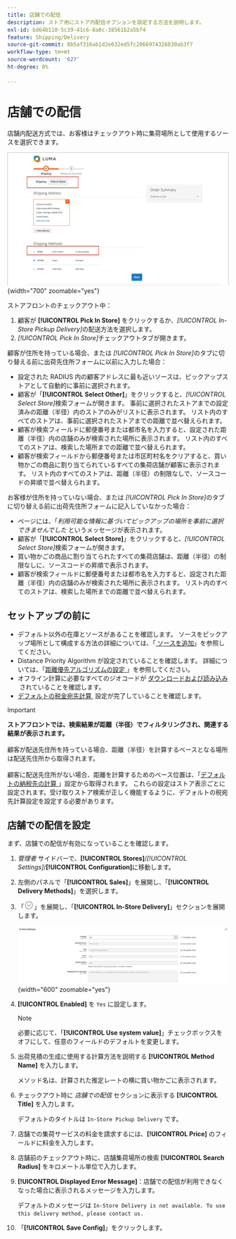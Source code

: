 ```yaml
---
title: 店舗での配信
description: ストア用にストア内配信オプションを設定する方法を説明します。
exl-id: bd64b110-5c39-41c6-8a0c-38561b2a5bf4
feature: Shipping/Delivery
source-git-commit: 8b5af316ab1d2e632ed5fc2066974326830ab3f7
workflow-type: tm+mt
source-wordcount: '627'
ht-degree: 0%

---
```


# 店舗での配信

店舗内配送方式では、お客様はチェックアウト時に集荷場所として使用するソースを選択できます。

![&#x200B; チェックアウト時の店舗内配送方法 &#x200B;](./assets/luma-in-store-example.png){width="700" zoomable="yes"}

ストアフロントのチェックアウト中：

1. 顧客が **[!UICONTROL Pick In Store]** をクリックするか、_[!UICONTROL In-Store Pickup Delivery]_&#x200B;の配送方法を選択します。
1. _[!UICONTROL Pick In Store]_&#x200B;チェックアウトタブが開きます。

顧客が住所を持っている場合、または _[!UICONTROL Pick In Store]_&#x200B;のタブに切り替える前に出荷先住所フォームに以前に入力した場合：

- 設定された RADIUS 内の顧客アドレスに最も近いソースは、ピックアップストアとして自動的に事前に選択されます。
- 顧客が「**[!UICONTROL Select Other]**」をクリックすると、_[!UICONTROL Select Store]_&#x200B;検索フォームが開きます。 事前に選択されたストアまでの設定済みの距離（半径）内のストアのみがリストに表示されます。 リスト内のすべてのストアは、事前に選択されたストアまでの距離で並べ替えられます。
- 顧客が検索フィールドに郵便番号または都市名を入力すると、設定された距離（半径）内の店舗のみが検索された場所に表示されます。 リスト内のすべてのストアは、検索した場所までの距離で並べ替えられます。
- 顧客が検索フィールドから郵便番号または市区町村名をクリアすると、買い物かごの商品に割り当てられているすべての集荷店舗が顧客に表示されます。 リスト内のすべてのストアは、距離（半径）の制限なしで、ソースコードの昇順で並べ替えられます。

お客様が住所を持っていない場合、または _[!UICONTROL Pick In Store]_&#x200B;のタブに切り替える前に出荷先住所フォームに記入していなかった場合：

- ページには、「_利用可能な情報に基づいてピックアップの場所を事前に選択できませんでした_ というメッセージが表示されます。
- 顧客が「**[!UICONTROL Select Store]**」をクリックすると、_[!UICONTROL Select Store]_&#x200B;検索フォームが開きます。
- 買い物かごの商品に割り当てられたすべての集荷店舗は、距離（半径）の制限なしに、ソースコードの昇順で表示されます。
- 顧客が検索フィールドに郵便番号または都市名を入力すると、設定された距離（半径）内の店舗のみが検索された場所に表示されます。 リスト内のすべてのストアは、検索した場所までの距離で並べ替えられます。

## セットアップの前に

- デフォルト以外の在庫とソースがあることを確認します。 ソースをピックアップ場所として構成する方法の詳細については、「[&#x200B; ソースを追加 &#x200B;](../inventory-management/sources-add.md)」を参照してください。
- Distance Priority Algorithm が設定されていることを確認します。 詳細については、「[&#x200B; 距離優先アルゴリズムの設定 &#x200B;](../inventory-management/distance-priority-algorithm.md)」を参照してください。
- オフライン計算に必要なすべてのジオコードが [&#x200B; ダウンロードおよび読み込み &#x200B;](../inventory-management/cli.md#import-geocodes) されていることを確認します。
- [&#x200B; デフォルトの税金宛先計算 &#x200B;](../configuration-reference/sales/tax.md#default-tax-destination-calculation) 設定が完了していることを確認します。

>[!IMPORTANT]
>
>**ストアフロントでは、検索結果が距離（半径）でフィルタリングされ、関連する結果が表示されます。**<br><br>
>顧客が配送先住所を持っている場合、距離（半径）を計算するベースとなる場所は配送先住所から取得されます。<br><br>
>顧客に配送先住所がない場合、距離を計算するためのベース位置は、「[&#x200B; デフォルトの納税先の計算 &#x200B;](../configuration-reference/sales/tax.md#default-tax-destination-calculation)」設定から取得されます。 これらの設定はストア表示ごとに設定されます。受け取りストア検索が正しく機能するように、デフォルトの税宛先計算設定を設定する必要があります。

## 店舗での配信を設定

まず、店舗での配信が有効になっていることを確認します。

1. _管理者_ サイドバーで、**[!UICONTROL Stores]**/_[!UICONTROL Settings]_/**[!UICONTROL Configuration]**&#x200B;に移動します。

1. 左側のパネルで「**[!UICONTROL Sales]**」を展開し、「**[!UICONTROL Delivery Methods]**」を選択します。

1. 「![&#x200B; 展開セレクター &#x200B;](../assets/icon-display-expand.png)」を展開し、「**[!UICONTROL In-Store Delivery]**」セクションを展開します。

   ![&#x200B; 店舗での配信 &#x200B;](../configuration-reference/sales/assets/delivery-methods-in-store-delivery.png){width="600" zoomable="yes"}

1. **[!UICONTROL Enabled]** を `Yes` に設定します。

   >[!NOTE]
   >
   >必要に応じて、「**[!UICONTROL Use system value]**」チェックボックスをオフにして、任意のフィールドのデフォルトを変更します。

1. 出荷見積の生成に使用する計算方法を説明する **[!UICONTROL Method Name]** を入力します。

   メソッド名は、計算された推定レートの横に買い物かごに表示されます。

1. チェックアウト時に _店舗での配信_ セクションに表示する **[!UICONTROL Title]** を入力します。

   デフォルトのタイトルは `In-Store Pickup Delivery` です。

1. 店舗での集荷サービスの料金を請求するには、**[!UICONTROL Price]** のフィールドに料金を入力します。

1. 店舗前のチェックアウト時に、店舗集荷場所の検索 **[!UICONTROL Search Radius]** をキロメートル単位で入力します。

1. **[!UICONTROL Displayed Error Message]**：店舗での配信が利用できなくなった場合に表示されるメッセージを入力します。

   デフォルトのメッセージは `In-Store Delivery is not available. To use this delivery method, please contact us.`

1. 「**[!UICONTROL Save Config]**」をクリックします。
